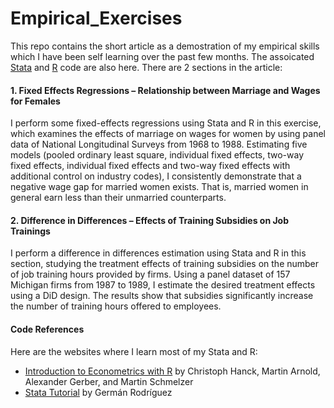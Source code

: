 # Empirical_Exercises


This repo contains the short article as a demostration of my empirical skills which I have been self learning over the past few months. The assoicated [Stata](https://github.com/hazelchui/Empirical_Exercises/blob/main/Stata%20Code.do) and [R](https://github.com/hazelchui/Empirical_Exercises/blob/main/R%20Code.R) code are also here. There are 2 sections in the article: 

#### 1. Fixed Effects Regressions – Relationship between Marriage and Wages for Females

I perform some fixed-effects regressions using Stata and R in this exercise, which examines the effects of marriage on wages for women by using panel data of National Longitudinal Surveys from 1968 to 1988. Estimating five models (pooled ordinary least square, individual fixed effects, two-way fixed effects, individual fixed effects and two-way fixed effects with additional control on industry codes), I consistently demonstrate that a negative wage gap for married women exists. That is, married women in general earn less than their unmarried counterparts.  

#### 2. Difference in Differences – Effects of Training Subsidies on Job Trainings

I perform a difference in differences estimation using Stata and R in this section, studying the treatment effects of training subsidies on the number of job training hours provided by firms. Using a panel dataset of 157 Michigan firms from 1987 to 1989, I estimate the desired treatment effects using a DiD design. The results show that subsidies significantly increase the number of training hours offered to employees.


#### Code References

Here are the websites where I learn most of my Stata and R:

- [Introduction to Econometrics with R](https://www.econometrics-with-r.org/) by Christoph Hanck, Martin Arnold, Alexander Gerber, and Martin Schmelzer
- [Stata Tutorial](https://data.princeton.edu/stata) by Germán Rodríguez



